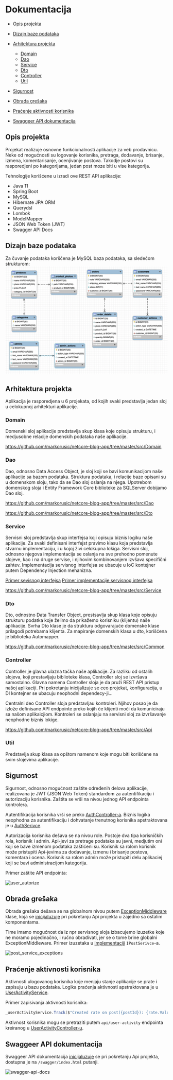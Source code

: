 # Dokumentacija

- [Opis projekta](#opis-projekta)
- [Dizajn baze podataka](#dizajn-baze-podataka)
- [Arhitektura projekta](#arhitektura-projekta)

  - [Domain](#domain)
  - [Dao](#dao)
  - [Service](#service)
  - [Dto](#dto)
  - [Controller](#controller)
  - [Util](#util)

- [Sigurnost](#sigurnost)

- [Obrada grešaka](#obrada-grešaka)

- [Praćenje aktivnosti korisnika](#praćenje-aktivnosti-korisnika)

- [Swaggeer API dokumentacija]("#swagger-api-dokumentacija")

## Opis projekta

Projekat realizuje osnovne funkcionalnosti aplikacije za veb prodavnicu. Neke od mogućnosti su logovanje korisnika, pretraga, dodavanje, brisanje, izmena, komentarisanje, ocenjivanje postova. Takodje postovi su rasporedjeni po kategorijama, jedan post moze biti u vise kategorija.

Tehnologije korišćene u izradi ove REST API aplikacije:

- Java 11
- Spring Boot
- MySQL
- Hibernate JPA ORM
- Querydsl
- Lombok
- ModelMapper
- JSON Web Token (JWT)
- Swagger API Docs

## Dizajn baze podataka

Za čuvanje podataka koršćena je MySQL baza podataka, sa sledećom strukturom:
![db_schema](assets/db_schema.png)

## Arhitektura projekta

Aplikacija je rasporedjena u 6 projekata, od kojih svaki predstavlja jedan sloj u celokupnoj arhitekturi aplikacije.

### Domain

Domenski sloj aplikacije predstavlja skup klasa koje opisuju strukturu, i medjusobne relacije domenskih podataka naše aplikacije.

https://github.com/markorusic/netcore-blog-app/tree/master/src/Domain

### Dao

Dao, odnosno Data Access Object, je sloj koji se bavi komunikacijom naše aplikacije sa bazom podataka. Struktura podataka, i relacije baze opisani su u domenskom sloju, tako da se Dao sloj oslanja na njega. Upotrebom domenskog sloja i Entity Framework Core biblioteke za SQLServer dobijamo Dao sloj.

https://github.com/markorusic/netcore-blog-app/tree/master/src/Dao

https://github.com/markorusic/netcore-blog-app/tree/master/src/Dto

### Service

Servisni sloj predstavlja skup interfejsa koji opisuju biznis logiku naše aplikacije. Za svaki definisani interfejst pravimo klasu koja predstavlja stvarnu implementaciju, i u kojoj živi celokupna lokiga. Servisni sloj, odnosno njegova implementacija se oslanja na sve prehodno pomenute slojeve, kao i na druge servise, i njihovim kombinovanjem izvšava specifični zahtev. Implementacija servisnog interfejsa se ubacuje u IoC kontejner putem Dependency Injection mehanizna.

[Primer sevisnog interfejsa](https://github.com/markorusic/netcore-blog-app/tree/master/src/Service/IPostService.cs)
[Primer implementacije servisnog interfejsa](https://github.com/markorusic/netcore-blog-app/tree/master/src/Service/Impl/PostServiceImpl.cs)

https://github.com/markorusic/netcore-blog-app/tree/master/src/Service

### Dto

Dto, odnostno Data Transfer Object, prestsavlja skup klasa koje opisuju strukturu podatka koje želimo da prikažemo korisniku (klijentu) naše aplikacije. Svrha Dto klase je da strukturu odgovarajuće domenske klase prilagodi potrebama klijenta. Za mapiranje domenskih klasa u dto, korišćena je biblioteka Automapper.

https://github.com/markorusic/netcore-blog-app/tree/master/src/Common

### Controller

Controller je glavna ulazna tačka naše aplikacije. Za razliku od ostalih slojeva, koji prestavljaju biblioteke klasa, Controller sloj se izvršava samostalno. Glavna namena Controller sloja je da pruži REST API pristup našoj aplikaciji. Pri pokretanju inicijalizuje se ceo projekat, konfiguracija, u DI kontejner se ubacuju neophodni dependecy-ji...

Centralni deo Controller sloja predstavljau kontroleri. Njihov posao je da izlože definisane API endpointe preko kojih će klijenti moći da komuniciraju sa našom aplikaicjiom. Kontroleri se oslanjaju na servisni sloj za izvršavanje neophodne biznis lokige.

https://github.com/markorusic/netcore-blog-app/tree/master/src/Api

### Util

Predstavlja skup klasa sa opštom namenom koje mogu biti korišćene na svim slojevima aplikacije.

## Sigurnost

Sigurnost, odnosno mogućnost zaštite određenih delova aplikacije, realizovana je JWT (JSON Web Token) standardom za autentifikaciju i autorizaciju korisnika. Zaštita se vrši na nivou jednog API endpointa kontrolera.

Autentifikacija korisnika vrši se preko [AuthController-a](https://github.com/markorusic/netcore-blog-app/blob/master/src/Api/Controllers/AuthController.cs). Biznis logika neophodna za autentifikaciju i dohvatanje trenutnog korisnika apstraktovana je u [AuthSerivce](https://github.com/markorusic/netcore-blog-app/blob/master/src/Service/Impl/AuthServiceImpl.cs).

Autorizacija korisnika dešava se na nivou role. Postoje dva tipa korisničkih rola, korisnik i admin. Api-jevi za pretrage podataka su javni, medjutim oni koji se bave izmenom podataka zaštićeni su. Korisnik sa rolom korisnik može pristupiti Api-jevima za dodavanje, izmenu i brisanje postova, komentara i ocena. Korisnik sa rolom admin može pristupiti delu aplikaciej koji se bavi administracijom kategorija.

Primer zaštite API endpointa:

![user_autorize](images/user_autorize.png)

## Obrada grešaka

Obrada grešaka dešava se na globalnom nivou putem [ExceptionMiddleware](https://github.com/markorusic/netcore-blog-app/blob/master/src/Api/Middlewares/ExceptionMiddleware.cs) klase, koja se [inicijaluzuje](https://github.com/markorusic/netcore-blog-app/blob/master/src/Api/Startup.cs#L87) pri pokretanju Api projekta u zajedno sa ostalim komponentama.

Time imamo mogućnost da iz npr servisnog sloja izbacujemo izuzetke koje ne moramo pojedinačno, i ručno obrađivati, jer se o tome brine globalni ExceptionMiddleware. Primer izuzetaka u [implementaciji](https://github.com/markorusic/netcore-blog-app/blob/master/src/Service/Impl/PostServiceImpl.cs) `IPostSerivce`-a.

![post_service_exceptions](images/post_service_exceptions.png)

## Praćenje aktivnosti korisnika

Aktivnosti ulogovanog korisnika koje menjaju stanje aplikacije se prate i zapisuju u bazu podataka. Logika praćenja aktivnosti apstraktovana je u [UserActivityService](https://github.com/markorusic/netcore-blog-app/blob/master/src/Service/Impl/UserActivityImpl.cs).

Primer zapisivanja aktivnosti korisnika:

```cs
_userActivityService.Track($"Created rate on post({postId}): {rate.Value}");
```

Aktivnost korisnika mogu se pretraziti putem `api/user-activity` endpointa kreiranog u [UserActivityController-u](https://github.com/markorusic/netcore-blog-app/blob/master/src/Api/Controllers/UserActivityController.cs).

## Swaggeer API dokumentacija

Swaggeer API dokumentacija [inicijaluzuje](https://github.com/markorusic/netcore-blog-app/blob/master/src/Api/Startup.cs#L100) se pri pokretanju Api projekta, dostupna je na `/swagger/index.html` putanji.

![swagger-api-docs](images/swagger-api-docs.png)
